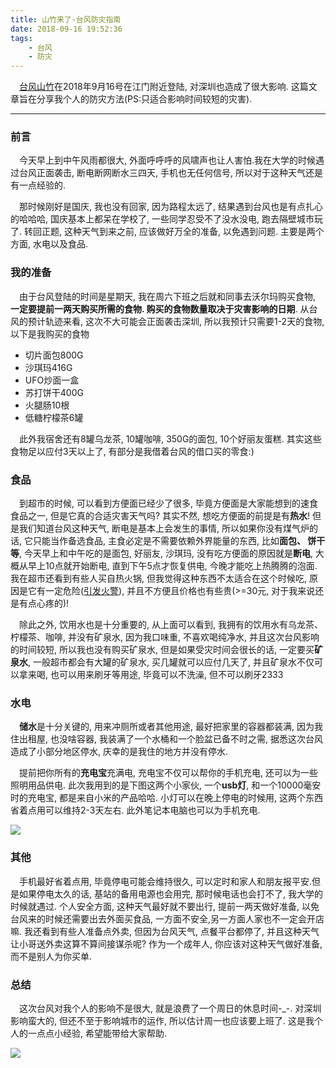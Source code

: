 ```yaml
---
title: 山竹来了-台风防灾指南
date: 2018-09-16 19:52:36
tags: 
    - 台风
    - 防灾
---
```


&ensp;&ensp;[台风山竹](https://zh.wikipedia.org/wiki/%E9%A2%B1%E9%A2%A8%E5%B1%B1%E7%AB%B9_%282018%E5%B9%B4%29)在2018年9月16号在江门附近登陆, 对深圳也造成了很大影响. 这篇文章旨在分享我个人的防灾方法(PS:只适合影响时间较短的灾害).

<!--more-->

***

### 前言

&ensp;&ensp;今天早上到中午风雨都很大, 外面呼呼呼的风啸声也让人害怕.我在大学的时候遇过台风正面袭击, 断电断网断水三四天, 手机也无任何信号, 所以对于这种天气还是有一点经验的.

&ensp;&ensp;那时候刚好是国庆, 我也没有回家, 因为路程太远了, 结果遇到台风也是有点扎心的哈哈哈, 国庆基本上都呆在学校了, 一些同学忍受不了没水没电, 跑去隔壁城市玩了. 转回正题, 这种天气到来之前, 应该做好万全的准备, 以免遇到问题. 主要是两个方面, 水电以及食品.

### 我的准备
&ensp;&ensp;由于台风登陆的时间是星期天, 我在周六下班之后就和同事去沃尔玛购买食物, **一定要提前一两天购买所需的食物. 购买的食物数量取决于灾害影响的日期**. 从台风的预计轨迹来看, 这次不大可能会正面袭击深圳, 所以我预计只需要1-2天的食物, 以下是我购买的食物

* 切片面包800G
* 沙琪玛416G
* UFO炒面一盒
* 苏打饼干400G
* 火腿肠10根
* 低糖柠檬茶6罐

&ensp;&ensp;此外我宿舍还有8罐乌龙茶, 10罐咖啡, 350G的面包, 10个好丽友蛋糕. 其实这些食物足以应付3天以上了, 有部分是我借着台风的借口买的零食:)

### 食品
&ensp;&ensp;到超市的时候, 可以看到方便面已经少了很多, 毕竟方便面是大家能想到的速食食品之一, 但是它真的合适灾害天气吗? 其实不然, 想吃方便面的前提是有**热水**! 但是我们知道台风这种天气, 断电是基本上会发生的事情, 所以如果你没有煤气炉的话, 它只能当作备选食品, 主食必定是不需要依赖外界能量的东西, 比如**面包、 饼干等**, 今天早上和中午吃的是面包, 好丽友, 沙琪玛, 没有吃方便面的原因就是**断电**, 大概从早上10点就开始断电, 直到下午5点才恢复供电, 今晚才能吃上热腾腾的泡面. 我在超市还看到有些人买自热火锅, 但我觉得这种东西不太适合在这个时候吃, 原因是它有一定危险([引发火警](http://news.163.com/18/0825/18/DQ2T67460001875P.html)), 并且不方便且价格也有些贵(>=30元, 对于我来说还是有点心疼的)!

&ensp;&ensp;除此之外, 饮用水也是十分重要的, 从上面可以看到, 我拥有的饮用水有乌龙茶、柠檬茶、咖啡, 并没有矿泉水, 因为我口味重, 不喜欢喝纯净水, 并且这次台风影响的时间较短, 所以我也没有购买矿泉水, 但是如果受灾时间会很长的话, 一定要买**矿泉水**, 一般超市都会有大罐的矿泉水, 买几罐就可以应付几天了, 并且矿泉水不仅可以拿来喝, 也可以用来刷牙等用途, 毕竟可以不洗澡, 但不可以刷牙2333

### 水电
&ensp;&ensp;**储水**是十分关键的, 用来冲厕所或者其他用途, 最好把家里的容器都装满, 因为我住出租屋, 也没啥容器, 我装满了一个水桶和一个脸盆已备不时之需, 据悉这次台风造成了小部分地区停水, 庆幸的是我住的地方并没有停水. 

&ensp;&ensp;提前把你所有的**充电宝**充满电, 充电宝不仅可以帮你的手机充电, 还可以为一些照明用品供电. 此次我用到的是下图这两个小家伙, 一个**usb灯**, 和一个10000毫安时的充电宝, 都是来自小米的产品哈哈. 小灯可以在晚上停电的时候用, 这两个东西省着点用可以维持2-3天左右. 此外笔记本电脑也可以为手机充电.

<img src="https://ws1.sinaimg.cn/large/77cf1033gy1fvbpoj1onkj23342bkk2c.jpg"/>

### 其他
&ensp;&ensp;手机最好省着点用, 毕竟停电可能会维持很久, 可以定时和家人和朋友报平安.但是如果停电太久的话, 基站的备用电源也会用完, 那时候电话也会打不了, 我大学的时候就遇过. 个人安全方面, 这种天气最好就不要出行, 提前一两天做好准备, 以免台风来的时候还需要出去外面买食品, 一方面不安全,另一方面人家也不一定会开店嘛. 我还看到有些人准备点外卖, 但因为台风天气, 点餐平台都停了, 并且这种天气让小哥送外卖这算不算间接谋杀呢? 作为一个成年人, 你应该对这种天气做好准备, 而不是别人为你买单.

### 总结
&ensp;&ensp;这次台风对我个人的影响不是很大, 就是浪费了一个周日的休息时间-_-. 对深圳影响蛮大的, 但还不至于影响城市的运作, 所以估计周一也应该要上班了. 这是我个人的一点点小经验, 希望能带给大家帮助.

<img src="https://ws1.sinaimg.cn/large/77cf1033gy1fvbpohl2aaj23342bk4qp.jpg"/>